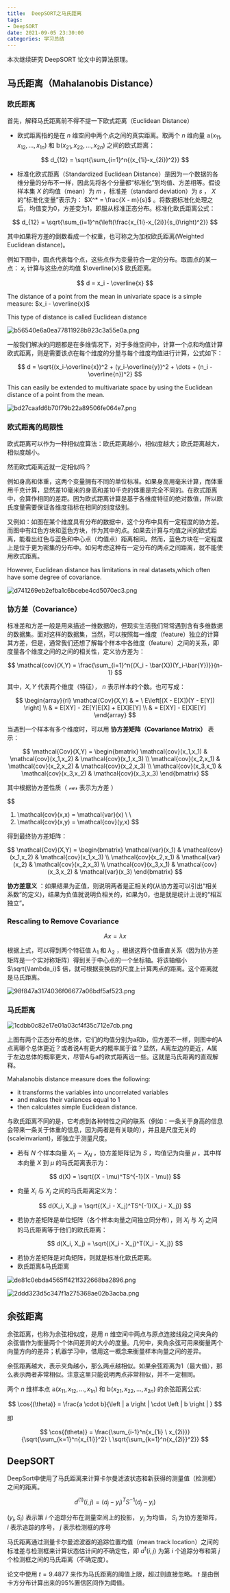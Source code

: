 ```yaml
---
title:  DeepSORT之马氏距离
tags: 
- DeepSORT
date: 2021-09-05 23:30:00
categories: 学习总结
---
```




本次继续研究 DeepSORT 论文中的算法原理。

## 马氏距离（Mahalanobis Distance）

### 欧氏距离

首先，解释马氏距离前不得不提一下欧式距离（Euclidean Distance）

- 欧式距离指的是在 $n$ 维空间中两个点之间的真实距离。取两个 $n$ 维向量 $\mathbb{a}(x_{11}, x_{12}, \dots , x_{1n})$ 和 $\mathbb{b}(x_{21}, x_{22}, \dots, x_{2n})$ 之间的欧式距离：

$$
d_{12} = \sqrt{\sum_{i=1}^n{(x_{1i}-x_{2i})^2}}
$$

- 标准化欧式距离（Standardized Euclidean Distance）是因为一个数据的各维分量的分布不一样，因此先将各个分量都“标准化”到均值、方差相等。假设样本集 $X$ 的均值（mean）为 $m$ ，标准差（standard deviation）为 $s$ ， $X$ 的“标准化变量”表示为： $X^* = \frac{X - m}{s}$ 。将数据标准化处理之后，均值变为0，方差变为1，即服从标准正态分布。标准化欧氏距离公式：

$$
d_{12} = \sqrt{\sum_{i=1}^n{\left(\frac{x_{1i}-x_{2i}}{s_i}\right)^2}}
$$

其中如果将方差的倒数看成一个权重，也可称之为加权欧氏距离(Weighted Euclidean distance)。


例如下图中，圆点代表每个点，这些点作为变量符合一定的分布。取圆点的某一点： $x_i$ 计算与这些点的均值 $\overline{x}$ 欧氏距离。

$$
d = x_i - \overline{x}
$$

The distance of a point from the mean in univariate space is a simple measure: $x_i - \overline{x}$

This type of distance is called Euclidean distance

![b56540e6a0ea77811928b923c3a55e0a.png](https://runcoderhang.github.io/thumbnails/6c7fe4dbdb6c4a20aa89e27b48fa9ae0.png)

一般我们解决的问题都是在多维情况下，对于多维空间中，计算一个点和均值计算欧式距离，则是需要该点在每个维度的分量与每个维度均值进行计算，公式如下：

$$
d = \sqrt{(x_i-\overline{x})^2 + (y_i-\overline{y})^2 + \dots + (n_i - \overline{n})^2}
$$

This can easily be extended to multivariate space by using the Euclidean distance of a point from
the mean.

![bd27caafd6b70f79b22a89506fe064e7.png](https://runcoderhang.github.io/thumbnails/c7827a4972444fbaaee472f943a49129.png)


### 欧式距离的局限性

欧式距离可以作为一种相似度算法：欧氏距离越小，相似度越大；欧氏距离越大，相似度越小。

然而欧式距离近就一定相似吗？

例如身高和体重，这两个变量拥有不同的单位标准。如果身高用毫米计算，而体重用千克计算，显然差10毫米的身高和差10千克的体重是完全不同的。在欧式距离中，会算作相同的差距。因为欧式距离计算是基于各维度特征的绝对数值，所以欧氏度量需要保证各维度指标在相同的刻度级别。

又例如：如图在某个维度具有分布的数据中，这个分布中具有一定程度的协方差。而图中有红色方块和蓝色方块，作为其中的点。如果去计算与均值之间的欧式距离，能看出红色与蓝色和中心点（均值点）距离相同。然而，蓝色方块在一定程度上是位于更为密集的分布中。如何考虑这种有一定分布的两点之间距离，就不能使用欧式距离。

However, Euclidean distance has limitations in real datasets,which often have some degree of
covariance.

![d741269eb2efba1c6bcebe4cd5070ec3.png](https://runcoderhang.github.io/thumbnails/79c159acd4564076a2fd17ace6504c93.png)


### 协方差（Covariance）

标准差和方差一般是用来描述一维数据的，但现实生活我们常常遇到含有多维数据的数据集。面对这样的数据集，当然，可以按照每一维度（feature）独立的计算其方差，但是，通常我们还想了解每个样本中各维度（feature）之间的关系，即度量各个维度之间的之间的相关性，定义协方差为：

$$
\mathcal{cov}(X,Y) = \frac{\sum_{i=1}^n{(X_i - \bar{X})(Y_i-\bar{Y})}}{n-1}
$$

其中，$X, Y$ 代表两个维度（特征）， $n$ 表示样本的个数。也可写成：

$$
\begin{array}{rl}
\mathcal{Cov}(X,Y) & = \ 
E\left[(X - E[X])(Y - E[Y]) \right] \\ 
& = E[XY] - 2E[Y]E[X] + E[X]E[Y] \\ 
& = E[XY] - E[X]E[Y]
\end{array}
$$

当遇到一个样本有多个维度时，可以用 **协方差矩阵（Covariance Matrix）** 表示：

$$
\mathcal{Cov}(X,Y) = 
\begin{bmatrix}
\mathcal{cov}(x_1,x_1) & \mathcal{cov}(x_1,x_2) & \mathcal{cov}(x_1,x_3) \\ 
\mathcal{cov}(x_2,x_1) & \mathcal{cov}(x_2,x_2) & \mathcal{cov}(x_2,x_3) \\  
\mathcal{cov}(x_3,x_1) & \mathcal{cov}(x_3,x_2) & \mathcal{cov}(x_3,x_3)
\end{bmatrix}
$$

其中根据协方差性质（ $\mathcal{var}$ 表示为方差 ）

$$
1. \mathcal{cov}(x,x) = \mathcal{var}(x) \\ \\  
2. \mathcal{cov}(x,y) = \mathcal{cov}(y,x)
$$

得到最终协方差矩阵：

$$
\mathcal{Cov}(X,Y) = 
\begin{bmatrix}
\mathcal{var}(x_1) & \mathcal{cov}(x_1,x_2) & \mathcal{cov}(x_1,x_3) \\ 
\mathcal{cov}(x_2,x_1) & \mathcal{var}(x_2) & \mathcal{cov}(x_2,x_3) \\  
\mathcal{cov}(x_3,x_1) & \mathcal{cov}(x_3,x_2) & \mathcal{var}(x_3)
\end{bmatrix}
$$

**协方差意义** ：如果结果为正值，则说明两者是正相关的(从协方差可以引出“相关系数”的定义)，结果为负值就说明负相关的，如果为0，也是就是统计上说的“相互独立”。


### Rescaling to Remove Covariance

$$
Ax = \lambda{x}
$$

根据上式，可以得到两个特征值 $\lambda_1$ 和 $\lambda_2$ ，根据这两个值垂直关系（因为协方差矩阵是一个实对称矩阵）得到关于中心点的一个坐标轴。将该轴缩小 $\sqrt{\lambda_i}$ 倍，就可根据变换后的尺度上计算两点的距离。这个距离就是马氏距离。

![98f847a3174036f06677a06bdf5af523.png](https://runcoderhang.github.io/thumbnails/99a5d43e45a644898aaa60241348a88f.png)


### 马氏距离

![1cdbb0c82e17e01a03cf4f35c712e7cb.png](https://runcoderhang.github.io/thumbnails/17bc5762f23b48de95162cd528f4b56f.png)

上图有两个正态分布的总体，它们的均值分别为a和b，但方差不一样，则图中的A点离哪个总体更近？或者说A有更大的概率属于谁？显然，A离左边的更近，A属于左边总体的概率更大，尽管A与a的欧式距离远一些。这就是马氏距离的直观解释。

Mahalanobis distance measure does the following:
- it transforms the variables into uncorrelated variables
- and makes their variances equal to 1
- then calculates simple Euclidean distance.

与欧氏距离不同的是，它考虑到各种特性之间的联系（例如：一条关于身高的信息会带来一条关于体重的信息，因为两者是有关联的），并且是尺度无关的(scaleinvariant)，即独立于测量尺度。

- 若有 $N$ 个样本向量 $X_1 \sim X_N$ ，协方差矩阵记为 $S$ ，均值记为向量 $\mu$ ，其中样本向量 $X$ 到 $\mu$ 的马氏距离表示为：

$$
d(X) = \sqrt{(X - \mu)^TS^{-1}(X - \mu)}
$$

- 向量 $X_i$ 与 $X_j$ 之间的马氏距离定义为：

$$
d(X_i, X_j) = \sqrt{(X_i - X_j)^TS^{-1}(X_i - X_j)}
$$

- 若协方差矩阵是单位矩阵（各个样本向量之间独立同分布），则 $X_i$ 与 $X_j$ 之间的马氏距离等于他们的欧氏距离：

$$
d(X_i, X_j) = \sqrt{(X_i - X_j)^T(X_i - X_j)}
$$

- 若协方差矩阵是对角矩阵，则就是标准化欧氏距离。
- 欧氏距离&马氏距离

![de81c0ebda4565ff421f322668ba2896.png](https://runcoderhang.github.io/thumbnails/e0d9eecb5989433bb2f3a5d9048f2bbf.png)

![2ddd323d5c347f1a275368ae02b3acba.png](https://runcoderhang.github.io/thumbnails/c7b23c4cfa804513adb2993753ee71aa.png)



## 余弦距离

余弦距离，也称为余弦相似度，是用 $n$ 维空间中两点与原点连接线段之间夹角的余弦值作为衡量两个个体间差异的大小的度量。几何中，夹角余弦可用来衡量两个向量方向的差异；机器学习中，借用这一概念来衡量样本向量之间的差异。

余弦距离越大，表示夹角越小，那么两点越相似。如果余弦距离为1（最大值），那么表示两者非常相似。注意这里只能说明两点非常相似，并不一定相同。

两个 $n$ 维样本点 $\mathbb{a}(x_{11}, x_{12}, \dots , x_{1n})$ 和 $\mathbb{b}(x_{21}, x_{22}, \dots, x_{2n})$ 的余弦距离公式:

$$
\cos{(\theta)} = \frac{a \cdot b}{\left | a \right | \cdot \left | b \right |  }
$$

即

$$
\cos{(\theta)} = \frac{\sum_{i-1}^n{x_{1i} \ x_{2i}}}{\sqrt{\sum_{k=1}^n{x_{1i}}^2} \ \sqrt{\sum_{k=1}^n{x_{2i}}^2}}
$$

## DeepSORT


DeepSort中使用了马氏距离来计算卡尔曼滤波状态和新获得的测量值（检测框）之间的距离。

$$
d^{(1)}(i,j) = (d_j - y_i)^T S^{-1} (d_j - y_i)
$$

$(y_i, S_i)$ 表示第 $i$ 个追踪分布在测量空间上的投影， $y_i$ 为均值， $S_i$ 为协方差矩阵， $i$ 表示追踪的序号， $j$ 表示检测框的序号

马氏距离通过测量卡尔曼滤波器的追踪位置均值（mean track location）之间的标准差与检测框来计算状态估计间的不确定性，即 $d^1(i,j)$ 为第 $i$ 个追踪分布和第 $j$ 个检测框之间的马氏距离（不确定度）。


论文中使用 $t = 9.4877$ 来作为马氏距离的阈值上限，超过则直接忽略。 $t$ 是由倒卡方分布计算出来的95%置信区间作为阈值。


